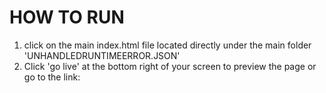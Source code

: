 # HOW TO RUN
1. click on the main index.html file located directly under the main folder 'UNHANDLEDRUNTIMEERROR.JSON'
2. Click 'go live' at the bottom right of your screen to preview the page or go to the link: 
